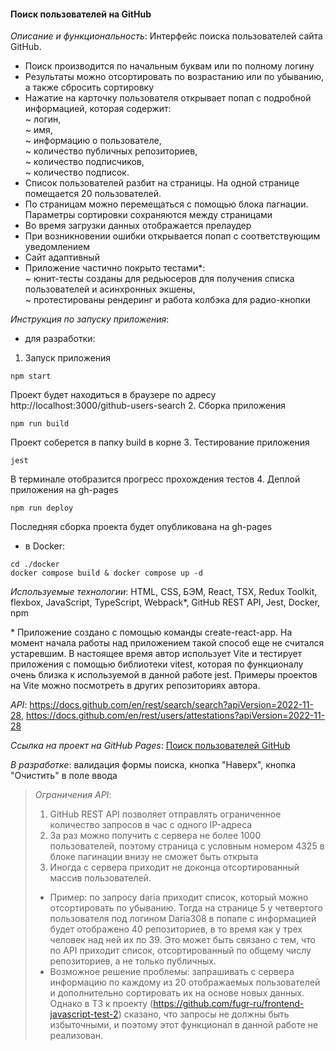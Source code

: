 #### Поиск пользователей на GitHub

*Описание и функциональность*: Интерфейс поиска пользователей сайта GitHub.
- Поиск производится по начальным буквам или по полному логину
- Результаты можно отсортировать по возрастанию или по убыванию, а также сбросить сортировку
- Нажатие на карточку пользователя открывает попап с подробной информацией, которая содержит:  
~ логин,  
~ имя,  
~ информацию о пользователе,  
~ количество публичных репозиториев,  
~ количество подписчиков,  
~ количество подписок.
- Список пользователей разбит на страницы. На одной странице помещается 20 пользователей.
- По страницам можно перемещаться с помощью блока пагнации. Параметры сортировки сохраняются между страницами
- Во время загрузки данных отображается прелаудер
- При возникновении ошибки открывается попап с соответствующим уведомлением
- Сайт адаптивный
- Приложение частично покрыто тестами*:  
~ юнит-тесты созданы для редьюсеров для получения списка пользователей и асинхронных экшены,  
~ протестированы рендеринг и работа колбэка для радио-кнопки

*Инструкция по запуску приложения*:
- для разработки:  
1. Запуск приложения
```shell
npm start
```
Проект будет находиться в браузере по адресу http://localhost:3000/github-users-search
2. Сборка приложения
```shell
npm run build
```
Проект соберется в папку build в корне
3. Тестирование приложения
```shell
jest
```
В терминале отобразится прогресс прохождения тестов
4. Деплой приложения на gh-pages
```shell
npm run deploy
```
Последняя сборка проекта будет опубликована на gh-pages

- в Docker:
```shell
cd ./docker
docker compose build & docker compose up -d
```

*Используемые технологии*: HTML, CSS, БЭМ, React, TSX, Redux Toolkit, flexbox, JavaScript, TypeScript, Webpack*, GitHub REST API, Jest, Docker, npm

\* Приложение создано с помощью команды create-react-app. На момент начала работы над приложением такой способ еще не считался устаревшим. В настоящее время автор использует Vite и тестирует приложения с помощью библиотеки vitest, которая по функционалу очень близка к используемой в данной работе jest. Примеры проектов на Vite можно посмотреть в других репозиториях автора. 

*API*: https://docs.github.com/en/rest/search/search?apiVersion=2022-11-28, https://docs.github.com/en/rest/users/attestations?apiVersion=2022-11-28

*Ссылка на проект на GitHub Pages*: [Поиск пользователей GitHub](https://dariarus.github.io/github-users-search/)

*В разработке*: валидация формы поиска, кнопка "Наверх", кнопка "Очистить" в поле ввода

> *Ограничения API*: 
> 1. GitHub REST API позволяет отправлять ограниченное количество запросов  в час с одного IP-адреса
> 2. За раз можно получить с сервера не более 1000 пользователей, поэтому страница с условным номером 4325 в блоке пагинации внизу не сможет быть открыта
> 3. Иногда с сервера приходит не доконца отсортированный массив пользователей.
> - Пример: по запросу daria приходит список, который можно отсортировать по убыванию. Тогда на странице 5 у четвертого пользователя под логином Daria308 в попапе с информацией будет отображено 40 репозиториев, в то время как у трех человек над ней их по 39. Это может быть связано с тем, что по API приходит список, отсортированный по общему числу репозиториев, а не только публичных.
> - Возможное решение проблемы: запрашивать с сервера информацию по каждому из 20 отображаемых пользователей и дополнительно сортировать их на основе новых данных. Однако в ТЗ к проекту (https://github.com/fugr-ru/frontend-javascript-test-2) сказано, что запросы не должны быть избыточными, и поэтому этот функционал в данной работе не реализован.
